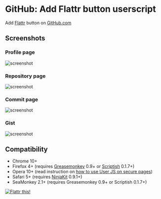 # GitHub: Add Flattr button userscript
Add [Flattr](https://flattr.com/) button on [GitHub.com](https://github.com/)

## Screenshots
### Profile page
![screenshot](http://i.imgur.com/MM6ZV.png)

### Repository page
![screenshot](http://i.imgur.com/TbL9y.png)

### Commit page
![screenshot](http://i.imgur.com/dCS4C.png)

### Gist
![screenshot](http://i.imgur.com/LxfO0.png)


## Compatibility
* Chrome 10+
* Firefox 4+ (requires [Greasemonkey](https://addons.mozilla.org/addon/greasemonkey/) 0.9+ or [Scriptish](https://addons.mozilla.org/addon/scriptish) 0.1.7+)
* Opera 10+ (read instruction on [how to use User JS on secure pages](http://www.opera.com/docs/userjs/using/#securepages))
* Safari 5+ (requires [NinjaKit](https://github.com/os0x/NinjaKit) 0.9.1+)
* SeaMonkey 2.1+ (requires Greasemonkey 0.9+ or Scriptish 0.1.7+)

[![Flattr this!](https://api.flattr.com/button/flattr-badge-large.png)](https://flattr.com/thing/733518/Add-Flattr-button-on-GitHub-com "Flattr this!")